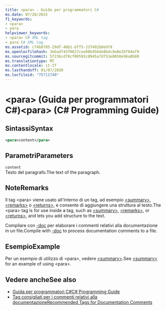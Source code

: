 ```yaml
---
title: <para> - Guida per programmatori C#
ms.date: 07/20/2015
f1_keywords:
- <para>
- para
helpviewer_keywords:
- <para> C# XML tag
- para C# XML tag
ms.assetid: c74b8705-29df-40b1-bff5-237492b0e978
ms.openlocfilehash: 3ebadf43f0627cea98b456de8b4c9a0e2bf84af9
ms.sourcegitcommit: 5f236cd78cf09593c8945a7d753e0850e96a0b80
ms.translationtype: MT
ms.contentlocale: it-IT
ms.lasthandoff: 01/07/2020
ms.locfileid: "75711740"
---
```

# <a name="para-c-programming-guide"></a><span data-ttu-id="e0908-102">\<para> (Guida per programmatori C#)</span><span class="sxs-lookup"><span data-stu-id="e0908-102">\<para> (C# Programming Guide)</span></span>
## <a name="syntax"></a><span data-ttu-id="e0908-103">Sintassi</span><span class="sxs-lookup"><span data-stu-id="e0908-103">Syntax</span></span>  
  
```xml  
<para>content</para>  
```  
  
## <a name="parameters"></a><span data-ttu-id="e0908-104">Parametri</span><span class="sxs-lookup"><span data-stu-id="e0908-104">Parameters</span></span>  
 `content`  
 <span data-ttu-id="e0908-105">Testo del paragrafo.</span><span class="sxs-lookup"><span data-stu-id="e0908-105">The text of the paragraph.</span></span>  
  
## <a name="remarks"></a><span data-ttu-id="e0908-106">Note</span><span class="sxs-lookup"><span data-stu-id="e0908-106">Remarks</span></span>  
 <span data-ttu-id="e0908-107">Il tag \<para> viene usato all'interno di un tag, ad esempio [\<summary>](./summary.md), [\<remarks>](./remarks.md) o [\<returns>](./returns.md), e consente di aggiungere una struttura al testo.</span><span class="sxs-lookup"><span data-stu-id="e0908-107">The \<para> tag is for use inside a tag, such as [\<summary>](./summary.md), [\<remarks>](./remarks.md), or [\<returns>](./returns.md), and lets you add structure to the text.</span></span>  
  
 <span data-ttu-id="e0908-108">Compilare con [-doc](../../language-reference/compiler-options/doc-compiler-option.md) per elaborare i commenti relativi alla documentazione in un file.</span><span class="sxs-lookup"><span data-stu-id="e0908-108">Compile with [-doc](../../language-reference/compiler-options/doc-compiler-option.md) to process documentation comments to a file.</span></span>  
  
## <a name="example"></a><span data-ttu-id="e0908-109">Esempio</span><span class="sxs-lookup"><span data-stu-id="e0908-109">Example</span></span>  
 <span data-ttu-id="e0908-110">Per un esempio di utilizzo di \<para>, vedere [\<summary>](./summary.md).</span><span class="sxs-lookup"><span data-stu-id="e0908-110">See [\<summary>](./summary.md) for an example of using \<para>.</span></span>  
  
## <a name="see-also"></a><span data-ttu-id="e0908-111">Vedere anche</span><span class="sxs-lookup"><span data-stu-id="e0908-111">See also</span></span>

- [<span data-ttu-id="e0908-112">Guida per programmatori C#</span><span class="sxs-lookup"><span data-stu-id="e0908-112">C# Programming Guide</span></span>](../index.md)
- [<span data-ttu-id="e0908-113">Tag consigliati per i commenti relativi alla documentazione</span><span class="sxs-lookup"><span data-stu-id="e0908-113">Recommended Tags for Documentation Comments</span></span>](./recommended-tags-for-documentation-comments.md)
